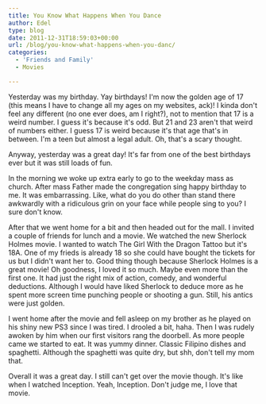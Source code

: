 ```yaml
---
title: You Know What Happens When You Dance
author: Edel
type: blog
date: 2011-12-31T18:59:03+00:00
url: /blog/you-know-what-happens-when-you-danc/
categories:
  - 'Friends and Family'
  - Movies

---
```

Yesterday was my birthday. Yay birthdays! I'm now the golden age of 17 (this means I have to change all my ages on my websites, ack)! I kinda don't feel any different (no one ever does, am I right?), not to mention that 17 is a weird number. I guess it's because it's odd. But 21 and 23 aren't that weird of numbers either. I guess 17 is weird because it's that age that's in between. I'm a teen but almost a legal adult. Oh, that's a scary thought.

Anyway, yesterday was a great day! It's far from one of the best birthdays ever but it was still loads of fun.

In the morning we woke up extra early to go to the weekday mass as church. After mass Father made the congregation sing happy birthday to me. It was embarrassing. Like, what do you do other than stand there awkwardly with a ridiculous grin on your face while people sing to you? I sure don't know.

After that we went home for a bit and then headed out for the mall. I invited a couple of friends for lunch and a movie. We watched the new Sherlock Holmes movie. I wanted to watch The Girl With the Dragon Tattoo but it's 18A. One of my frieds is already 18 so she could have bought the tickets for us but I didn't want her to. Good thing though because Sherlock Holmes is a great movie! Oh goodness, I loved it so much. Maybe even more than the first one. It had just the right mix of action, comedy, and wonderful deductions. Although I would have liked Sherlock to deduce more as he spent more screen time punching people or shooting a gun. Still, his antics were just golden.

I went home after the movie and fell asleep on my brother as he played on his shiny new PS3 since I was tired. I drooled a bit, haha. Then I was rudely awoken by him when our first visitors rang the doorbell. As more people came we started to eat. It was yummy dinner. Classic Filipino dishes and spaghetti. Although the spaghetti was quite dry, but shh, don't tell my mom that.

Overall it was a great day. I still can't get over the movie though. It's like when I watched Inception. Yeah, Inception. Don't judge me, I love that movie.


